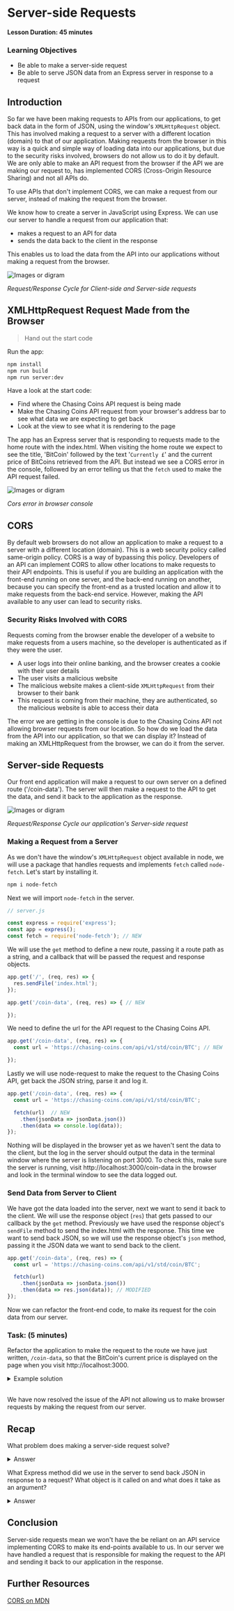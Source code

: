 # Server-side Requests

**Lesson Duration: 45 minutes**

### Learning Objectives
- Be able to make a server-side request
- Be able to serve JSON data from an Express server in response to a request

## Introduction

So far we have been making requests to APIs from our applications, to get back data in the form of JSON, using the window's `XMLHttpRequest` object. This has involved making a request to a server with a different location (domain) to that of our application. Making requests from the browser in this way is a quick and simple way of loading data into our applications, but due to the security risks involved, browsers do not allow us to do it by default. We are only able to make an API request from the browser if the API we are making our request to, has implemented CORS (Cross-Origin Resource Sharing) and not all APIs do.

To use APIs that don't implement CORS, we can make a request from our server, instead of making the request from the browser.

We know how to create a server in JavaScript using Express. We can use our server to handle a request from our application that:

- makes a request to an API for data
- sends the data back to the client in the response

This enables us to load the data from the API into our applications without making a request from the browser.

![Images or digram](images/server_side_requests.png)

*Request/Response Cycle for Client-side and Server-side requests*

## XMLHttpRequest Request Made from the Browser

> Hand out the start code

Run the app:

```bash
npm install
npm run build
npm run server:dev
```
Have a look at the start code:

- Find where the Chasing Coins API request is being made
- Make the Chasing Coins API request from your browser's address bar to see what data we are expecting to get back
- Look at the view to see what it is rendering to the page

The app has an Express server that is responding to requests made to the home route with the index.html. When visiting the home route we expect to see the title, 'BitCoin' followed by the text '`Currently £`' and the current price of BitCoins retrieved from the API. But instead we see a CORS error in the console, followed by an error telling us that the `fetch` used to make the API request failed.

![Images or digram](images/cors_error.png)

*Cors error in browser console*

## CORS

By default web browsers do not allow an application to make a request to a server with a different location (domain). This is a web security policy called same-origin policy. CORS is a way of bypassing this policy. Developers of an API can implement CORS to allow other locations to make requests to their API endpoints. This is useful if you are building an application with the front-end running on one server, and the back-end running on another, because you can specify the front-end as a trusted location and allow it to make requests from the back-end service. However, making the API available to any user can lead to security risks.

### Security Risks Involved with CORS

Requests coming from the browser enable the developer of a website to make requests from a users machine, so the developer is authenticated as if they were the user.

- A user logs into their online banking, and the browser creates a cookie with their user details
- The user visits a malicious website
- The malicious website makes a client-side `XMLHttpRequest` from their browser to their bank
- This request is coming from their machine, they are authenticated, so the malicious website is able to access their data

The error we are getting in the console is due to the Chasing Coins API not allowing browser requests from our location. So how do we load the data from the API into our application, so that we can display it? Instead of making an XMLHttpRequest from the browser, we can do it from the server.

## Server-side Requests

Our front end application will make a request to our own server on a defined route ('/coin-data'). The server will then make a request to the API to get the data, and send it back to the application as the response.

![Images or digram](images/server_side_requests_coins.png)

*Request/Response Cycle our application's Server-side request*

### Making a Request from a Server

As we don't have the window's `XMLHttpRequest` object available in node, we will use a package that handles requests and implements `fetch` called `node-fetch`. Let's start by installing it.

```bash
npm i node-fetch
```

Next we will import `node-fetch` in the server.

```js
// server.js

const express = require('express');
const app = express();
const fetch = require('node-fetch'); // NEW
```

We will use the `get` method to define a new route, passing it a route path as a string, and a callback that will be passed the request and response objects.

```js
app.get('/', (req, res) => {
  res.sendFile('index.html');
});

app.get('/coin-data', (req, res) => { // NEW

});
```

We need to define the url for the API request to the Chasing Coins API.

```js
app.get('/coin-data', (req, res) => {
  const url = 'https://chasing-coins.com/api/v1/std/coin/BTC'; // NEW

});
```

Lastly we will use node-request to make the request to the Chasing Coins API, get back the JSON string, parse it and log it.

```js
app.get('/coin-data', (req, res) => {
  const url = 'https://chasing-coins.com/api/v1/std/coin/BTC';

  fetch(url)  // NEW
    .then(jsonData => jsonData.json())
    .then(data => console.log(data));
});

```

Nothing will be displayed in the browser yet as we haven't sent the data to the client, but the log in the server should output the data in the terminal window where the server is listening on port 3000. To check this, make sure the server is running, visit http://localhost:3000/coin-data in the browser and look in the terminal window to see the data logged out.

### Send Data from Server to Client

We have got the data loaded into the server, next we want to send it back to the client. We will use the response object (`res`) that gets passed to our callback by the `get` method. Previously we have used the response object's `sendFile` method to send the index.html with the response. This time we want to send back JSON, so we will use the response object's `json` method, passing it the JSON data we want to send back to the client.

```js
app.get('/coin-data', (req, res) => {
  const url = 'https://chasing-coins.com/api/v1/std/coin/BTC';

  fetch(url)
    .then(jsonData => jsonData.json())
    .then(data => res.json(data)); // MODIFIED
});
```

Now we can refactor the front-end code, to make its request for the coin data from our server.

### Task: (5 minutes)

Refactor the application to make the request to the route we have just written, `/coin-data`, so that the BitCoin's current price is displayed on the page when you visit http://localhost:3000.

<details>
<summary>Example solution</summary>

```js
document.addEventListener('DOMContentLoaded', () => {
  // ...

  const bitCoinUrl = 'http://localhost:3000/coin-data'; // MODIFIED
  const coin = new Coin(bitCoinUrl);
  coin.getData();
});
```

</details>

<br>

We have now resolved the issue of the API not allowing us to make browser requests by making the request from our server.


## Recap

What problem does making a server-side request solve?
<details>
<summary>Answer</summary>

By making server-side requests we don't have to rely on an API implementing CORS to make it's endpoints available to all locations.

</details>

What Express method did we use in the server to send back JSON in response to a request? What object is it called on and what does it take as an argument?
<details>
<summary>Answer</summary>

`json` is called on the response object and we pass it the data we want to send to the client.

</details>

## Conclusion

Server-side requests mean we won't have the be reliant on an API service implementing CORS to make its end-points available to us. In our server we have handled a request that is responsible for making the request to the API and sending it back to our application in the response.

## Further Resources

[CORS on MDN](https://developer.mozilla.org/en-US/docs/Web/HTTP/CORS)
